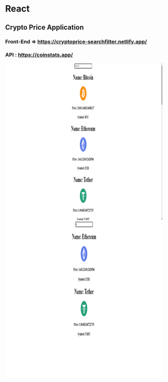 # React
## Crypto Price Application
### Front-End => https://cryptoprice-searchfilter.netlify.app/
### API : https://coinstats.app/


 <img src="./public/img/coinapp2.png" alt="coinapp" style="height: 500px; width:900px;"/>

  <img src="./public/img/coinapp3.png" alt="coinapp" style="height: 500px; width:900px;"/>
